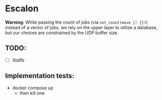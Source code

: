 # Escalon

**Warning**:
While passing the count of jobs (via `set_count(move || {})`) instead of a vector of jobs, we rely on the upper layer to utilize a database, but our choices are constrained by the UDP buffer size.

## TODO:
- [ ] Staffs

## Implementation tests:
- docker compose up
  - then kill one
